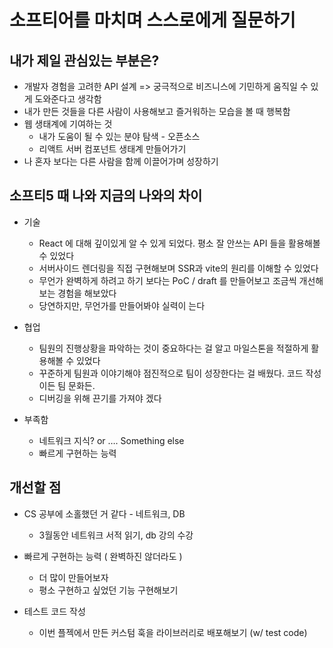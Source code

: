 # 소프티어를 마치며 스스로에게 질문하기
## 내가 제일 관심있는 부분은?

- 개발자 경험을 고려한 API 설계 => 궁극적으로 비즈니스에 기민하게 움직일 수 있게 도와준다고 생각함
- 내가 만든 것들을 다른 사람이 사용해보고 즐거워하는 모습을 볼 때 행복함
- 웹 생태계에 기여하는 것
	- 내가 도움이 될 수 있는 분야 탐색 - 오픈소스
	- 리액트 서버 컴포넌트 생태계 만들어가기
- 나 혼자 보다는 다른 사람을 함께 이끌어가며 성장하기


## 소프티5 때 나와 지금의 나와의 차이

- 기술
	- React 에 대해 깊이있게 알 수 있게 되었다. 평소 잘 안쓰는 API 들을 활용해볼 수 있었다
	- 서버사이드 렌더링을 직접 구현해보며 SSR과 vite의 원리를 이해할 수 있었다
	- 무언가 완벽하게 하려고 하기 보다는 PoC / draft 를 만들어보고 조금씩 개선해보는 경험을 해보았다
	- 당연하지만, 무언가를 만들어봐야 실력이 는다

- 협업
	- 팀원의 진행상황을 파악하는 것이 중요하다는 걸 알고 마일스톤을 적절하게 활용해볼 수 있었다
	- 꾸준하게 팀원과 이야기해야 점진적으로 팀이 성장한다는 걸 배웠다. 코드 작성이든 팀 문화든.
	- 디버깅을 위해 끈기를 가져야 겠다

- 부족함
	- 네트워크 지식? or …. Something else
	- 빠르게 구현하는 능력


## 개선할 점
- CS 공부에 소홀했던 거 같다 - 네트워크, DB
	- 3월동안 네트워크 서적 읽기, db 강의 수강

- 빠르게 구현하는 능력 ( 완벽하진 않더라도 )
	- 더 많이 만들어보자
	- 평소 구현하고 싶었던 기능 구현해보기

- 테스트 코드 작성
	- 이번 플젝에서 만든 커스텀 훅을 라이브러리로 배포해보기 (w/ test code)